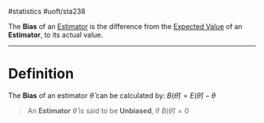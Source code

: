 #statistics 
#uoft/sta238 


The **Bias** of an [Estimator](Estimator.md) is the difference from the [Expected Value](../STA237%20Notes/Expected%20Value.md) of an **Estimator**, to its actual value.

---
# Definition
The **Bias** of an estimator $\hat \theta$ can be calculated by:
	$B(\hat \theta)=E(\hat \theta)-\theta$

> An **Estimator** $\hat \theta$ is said to be **Unbiased**, if $B(\hat \theta)=0$
